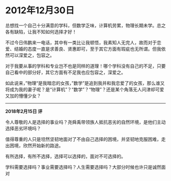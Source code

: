 # 2012年12月30日

总想找一个自己十分满意的学科，但数学乏味，计算机劳累，物理长期未学。总之各有缺陷，让我不知如何选择才好！

不过今日伟鹏来一电话，其中有一类比让我顿悟，我素知人无完人，故而对于恋爱、结婚的态度一直是求善良、贤惠即可，至于其它方面有瑕疵也无所谓。但我依然可以深爱之，包容之。

对于我要从事的学科和专业岂不也是同样的道理！哪个学科没有自己的不足，只要自己看中的部分好，其它方面有不足我也应包容之，深爱之。

如此说来，”物理“是我暗恋的女孩，”数学”是追到我并和我恋爱了的女孩，那么谁又将成为我的妻子呢？是“计算机”？“数学”？“物理”？还是某个角落无人问津却可爱又加的懵懂少女？



---

**2018年2月15日  评**

令人尊敬的人是选择的事业吗？尧舜禹带领族人抵抗恶劣的自然环境，是他们主动选择恶劣环境吗？

值得尊重的人只是坦然坚韧地面对了不由自己选择的困境，并坚韧地克服困难，走出困境，欣然开始新的路途。

有所选择，有所不选择，选择可以选择的，面对不可选择的。

学科需要选择吗？事业需要选择吗？人生需要选择吗？大部分时候也许只是诚然面对